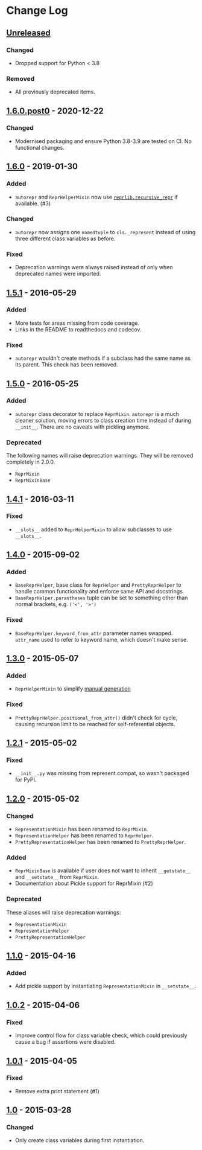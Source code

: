 # Change Log

## [Unreleased][unreleased]

### Changed

- Dropped support for Python < 3.8

### Removed

- All previously deprecated items.

## [1.6.0.post0] - 2020-12-22

### Changed

- Modernised packaging and ensure Python 3.8-3.9 are tested on CI. No
  functional changes.

## [1.6.0] - 2019-01-30

### Added

- `autorepr` and `ReprHelperMixin` now use [`reprlib.recursive_repr`][rrr] if
  available. (#3)

### Changed

- `autorepr` now assigns one `namedtuple` to `cls._represent` instead of using
  three different class variables as before.

### Fixed

- Deprecation warnings were always raised instead of only when deprecated
  names were imported.

[rrr]: https://docs.python.org/3.5/library/reprlib.html#reprlib.recursive_repr

## [1.5.1] - 2016-05-29

### Added

- More tests for areas missing from code coverage.
- Links in the README to readthedocs and codecov.

### Fixed

- `autorepr` wouldn't create methods if a subclass had the same name as its
  parent. This check has been removed.

## [1.5.0] - 2016-05-25

### Added

- `autorepr` class decorator to replace `ReprMixin`. `autorepr` is a much
  cleaner solution, moving errors to class creation time instead of during
  `__init__`. There are no caveats with pickling anymore.

### Deprecated

The following names will raise deprecation warnings. They will be removed
completely in 2.0.0.

- `ReprMixin`
- `ReprMixinBase`

## [1.4.1] - 2016-03-11

### Fixed

- `__slots__` added to `ReprHelperMixin` to allow subclasses to use `__slots__`.

## [1.4.0] - 2015-09-02

### Added

- `BaseReprHelper`, base class for `ReprHelper` and `PrettyReprHelper` to handle
  common functionality and enforce same API and docstrings.
- `BaseReprHelper.parantheses` tuple can be set to something other than normal
  brackets, e.g. `('<', '>')`

### Fixed

- `BaseReprHelper.keyword_from_attr` parameter names swapped. `attr_name` used
  to refer to keyword name, which doesn't make sense.

## [1.3.0] - 2015-05-07

### Added

- `ReprHelperMixin` to simplify [manual generation][man]

[man]: http://represent.readthedocs.io/en/latest/usage/helper.html

### Fixed

- `PrettyReprHelper.positional_from_attr()` didn't check for cycle, causing
  recursion limit to be reached for self-referential objects.

## [1.2.1] - 2015-05-02

### Fixed

- `__init__.py` was missing from represent.compat, so wasn't packaged for PyPI.

## [1.2.0] - 2015-05-02

### Changed

- `RepresentationMixin` has been renamed to `ReprMixin`.
- `RepresentationHelper` has been renamed to `ReprHelper`.
- `PrettyRepresentationHelper` has been renamed to `PrettyReprHelper`.

### Added

- `ReprMixinBase` is available if user does not want to inherit `__getstate__`
  and `__setstate__` from `ReprMixin`.
- Documentation about Pickle support for ReprMixin (#2)

### Deprecated

These aliases will raise deprecation warnings:

- `RepresentationMixin`
- `RepresentationHelper`
- `PrettyRepresentationHelper`

## [1.1.0] - 2015-04-16

### Added

- Add pickle support by instantiating `RepresentationMixin` in `__setstate__`.

## [1.0.2] - 2015-04-06

### Fixed

- Improve control flow for class variable check, which could previously cause a
  bug if assertions were disabled.

## [1.0.1] - 2015-04-05

### Fixed

- Remove extra print statement (#1)

## [1.0] - 2015-03-28

### Changed

- Only create class variables during first instantiation.

[unreleased]: https://github.com/RazerM/represent/compare/1.6.0.post0...HEAD
[1.6.0.post0]: https://github.com/RazerM/represent/compare/1.6.0...1.6.0.post0
[1.6.0]: https://github.com/RazerM/represent/compare/1.5.1...1.6.0
[1.5.1]: https://github.com/RazerM/represent/compare/1.5.0...1.5.1
[1.5.0]: https://github.com/RazerM/represent/compare/1.4.1...1.5.0
[1.4.1]: https://github.com/RazerM/represent/compare/1.4.0...1.4.1
[1.4.0]: https://github.com/RazerM/represent/compare/1.3.0...1.4.0
[1.3.0]: https://github.com/RazerM/represent/compare/1.2.1...1.3.0
[1.2.1]: https://github.com/RazerM/represent/compare/1.2.0...1.2.1
[1.2.0]: https://github.com/RazerM/represent/compare/1.1.0...1.2.0
[1.1.0]: https://github.com/RazerM/represent/compare/1.0.2...1.1.0
[1.0.2]: https://github.com/RazerM/represent/compare/1.0.1...1.0.2
[1.0.1]: https://github.com/RazerM/represent/compare/1.0...1.0.1
[1.0]: https://github.com/RazerM/represent/compare/1.0b1...1.0

